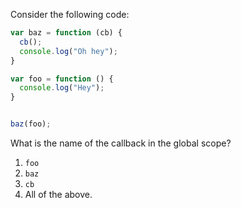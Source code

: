 Consider the following code:

```js
var baz = function (cb) {
  cb();
  console.log("Oh hey");
}

var foo = function () {
  console.log("Hey");
}


baz(foo);
```

What is the name of the callback in the global scope?
1. `foo`
2. `baz`
3. `cb`
4. All of the above.
